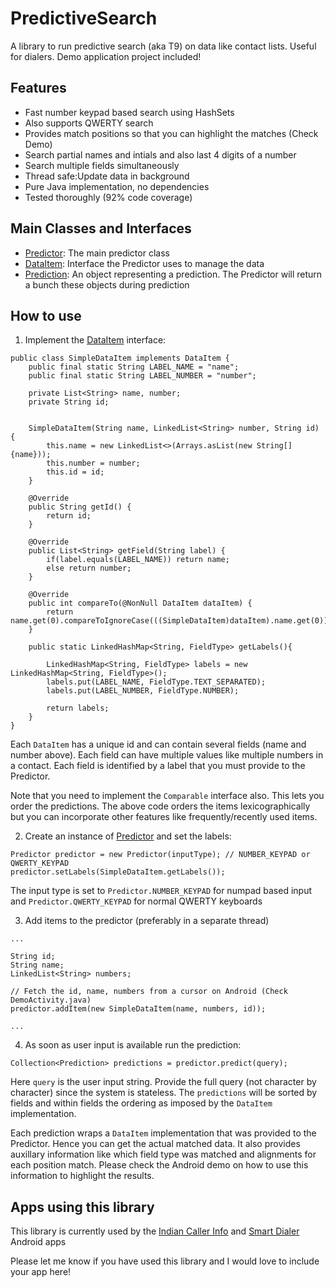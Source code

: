 # PredictiveSearch
A library to run predictive search (aka T9) on data like contact lists. Useful for dialers. 
Demo application project included!

## Features
* Fast number keypad based search using HashSets
* Also supports QWERTY search
* Provides match positions so that you can highlight the matches (Check Demo)
* Search partial names and intials and also last 4 digits of a number
* Search multiple fields simultaneously
* Thread safe:Update data in background
* Pure Java implementation, no dependencies
* Tested thoroughly (92% code coverage)

## Main Classes and Interfaces
* [Predictor](https://github.com/kolloldas/PredictiveSearch/blob/master/lib/src/main/java/com/pandimension/predictivesearch/Predictor.java): The main predictor class
* [DataItem](https://github.com/kolloldas/PredictiveSearch/blob/master/lib/src/main/java/com/pandimension/predictivesearch/DataItem.java): Interface the Predictor uses to manage the data
* [Prediction](https://github.com/kolloldas/PredictiveSearch/blob/master/lib/src/main/java/com/pandimension/predictivesearch/Prediction.java): An object representing a prediction. The Predictor will return a bunch these objects during prediction

## How to use
1. Implement the [DataItem](https://github.com/kolloldas/PredictiveSearch/blob/master/lib/src/main/java/com/pandimension/predictivesearch/DataItem.java) interface:

```
public class SimpleDataItem implements DataItem {
    public final static String LABEL_NAME = "name";
    public final static String LABEL_NUMBER = "number";

    private List<String> name, number;
    private String id;


    SimpleDataItem(String name, LinkedList<String> number, String id) {
        this.name = new LinkedList<>(Arrays.asList(new String[]{name}));
        this.number = number;
        this.id = id;
    }

    @Override
    public String getId() {
        return id;
    }

    @Override
    public List<String> getField(String label) {
        if(label.equals(LABEL_NAME)) return name;
        else return number;
    }

    @Override
    public int compareTo(@NonNull DataItem dataItem) {
        return name.get(0).compareToIgnoreCase(((SimpleDataItem)dataItem).name.get(0));
    }
    
    public static LinkedHashMap<String, FieldType> getLabels(){

        LinkedHashMap<String, FieldType> labels = new LinkedHashMap<String, FieldType>();
        labels.put(LABEL_NAME, FieldType.TEXT_SEPARATED);
        labels.put(LABEL_NUMBER, FieldType.NUMBER);

        return labels;
    }
}
```
Each `DataItem` has a unique id and can contain several fields (name and number above). Each field can have multiple values like
multiple numbers in a contact. Each field is identified by a label that you must provide to the Predictor.

Note that you need to implement the `Comparable` interface also. This lets you order the predictions. The above code orders the 
items lexicographically but you can incorporate other features like frequently/recently used items.

2. Create an instance of [Predictor](https://github.com/kolloldas/PredictiveSearch/blob/master/lib/src/main/java/com/pandimension/predictivesearch/Predictor.java) and set the labels:
```
Predictor predictor = new Predictor(inputType); // NUMBER_KEYPAD or QWERTY_KEYPAD
predictor.setLabels(SimpleDataItem.getLabels());
```
The input type is set to `Predictor.NUMBER_KEYPAD` for numpad based input and `Predictor.QWERTY_KEYPAD` for normal QWERTY keyboards

3. Add items to the predictor (preferably in a separate thread)
```
...

String id;
String name;
LinkedList<String> numbers;

// Fetch the id, name, numbers from a cursor on Android (Check DemoActivity.java)
predictor.addItem(new SimpleDataItem(name, numbers, id));

...

```

4. As soon as user input is available run the prediction:
```
Collection<Prediction> predictions = predictor.predict(query);
```
Here `query` is the user input string. Provide the full query (not character by character) since the system is stateless. The
`predictions` will be sorted by fields and within fields the ordering as imposed by the `DataItem` implementation.

Each prediction wraps a `DataItem` implementation that was provided to the Predictor. Hence you can get the actual matched data.
It also provides auxillary information like which field type was matched and alignments for each position match. Please check
the Android demo on how to use this information to highlight the results.

## Apps using this library
This library is currently used by the [Indian Caller Info](https://play.google.com/store/apps/details?id=ardent.androidapps.callerinfo.views&hl=en) and [Smart Dialer](https://play.google.com/store/apps/details?id=ingris.quick.dialer.speed&hl=en) Android apps

Please let me know if you have used this library and I would love to include your app here!



